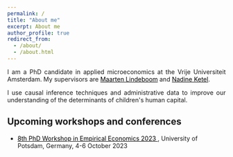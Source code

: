 ```yaml
---
permalink: /
title: "About me"
excerpt: About me
author_profile: true
redirect_from: 
  - /about/
  - /about.html
---
```


<p align="justify">  
I am a PhD candidate in applied microeconomics at the Vrije Universiteit Amsterdam. My supervisors are <a href="https://research.vu.nl/en/persons/maarten-lindeboom" style="color: black;">Maarten Lindeboom</a> and <a href="https://sites.google.com/site/nadineketel/" style="color: black;">Nadine Ketel</a>. 
</p>

<p align="justify">
I use causal inference techniques and administrative data to improve our understanding of the determinants of children's human capital.
</p>

## Upcoming workshops and conferences

- <a href="https://www.uni-potsdam.de/de/empwifo/workshop/8th-phd-workshop-2023" style="color: black;">8th PhD Workshop in Empirical Economics 2023 </a>, University of Potsdam, Germany, 4-6 October 2023

